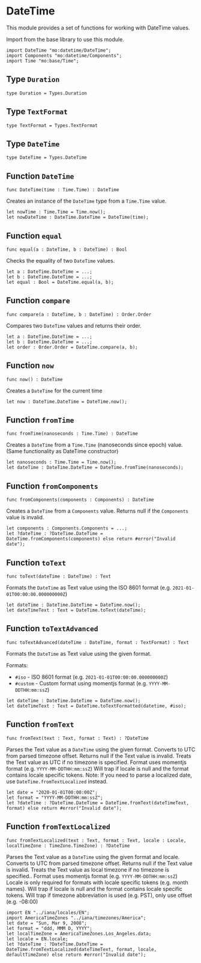 # DateTime

This module provides a set of functions for working with DateTime values.

Import from the base library to use this module.

```motoko name=import
import DateTime "mo:datetime/DateTime";
import Components "mo:datetime/Components";
import Time "mo:base/Time";
```

## Type `Duration`

```motoko no-repl
type Duration = Types.Duration
```

## Type `TextFormat`

```motoko no-repl
type TextFormat = Types.TextFormat
```

## Type `DateTime`

```motoko no-repl
type DateTime = Types.DateTime
```

## Function `DateTime`

```motoko no-repl
func DateTime(time : Time.Time) : DateTime
```

Creates an instance of the `DateTime` type from a `Time.Time` value.

```motoko include=import
let nowTime : Time.Time = Time.now();
let nowDateTime : DateTime.DateTime = DateTime(time);
```

## Function `equal`

```motoko no-repl
func equal(a : DateTime, b : DateTime) : Bool
```

Checks the equality of two `DateTime` values.

```motoko include=import
let a : DateTime.DateTime = ...;
let b : DateTime.DateTime = ...;
let equal : Bool = DateTime.equal(a, b);
```

## Function `compare`

```motoko no-repl
func compare(a : DateTime, b : DateTime) : Order.Order
```

Compares two `DateTime` values and returns their order.

```motoko include=import
let a : DateTime.DateTime = ...;
let b : DateTime.DateTime = ...;
let order : Order.Order = DateTime.compare(a, b);
```

## Function `now`

```motoko no-repl
func now() : DateTime
```

Creates a `DateTime` for the current time

```motoko include=import
let now : DateTime.DateTime = DateTime.now();
```

## Function `fromTime`

```motoko no-repl
func fromTime(nanoseconds : Time.Time) : DateTime
```

Creates a `DateTime` from a `Time.Time` (nanoseconds since epoch) value.
(Same functionality as DateTime constructor)

```motoko include=import
let nanoseconds : Time.Time = Time.now();
let dateTime : DateTime.DateTime = DateTime.fromTime(nanoseconds);
```

## Function `fromComponents`

```motoko no-repl
func fromComponents(components : Components) : DateTime
```

Creates a `DateTime` from a `Components` value.
Returns null if the `Components` value is invalid.

```motoko include=import
let components : Components.Components = ...;
let ?dateTime : ?DateTime.DateTime = DateTime.fromComponents(components) else return #error("Invalid date");
```

## Function `toText`

```motoko no-repl
func toText(dateTime : DateTime) : Text
```

Formats the `DateTime` as Text value using the ISO 8601 format (e.g. `2021-01-01T00:00:00.000000000Z`)

```motoko include=import
let dateTime : DateTime.DateTime = DateTime.now();
let dateTimeText : Text = DateTime.toText(dateTime);
```

## Function `toTextAdvanced`

```motoko no-repl
func toTextAdvanced(dateTime : DateTime, format : TextFormat) : Text
```

Formats the `DateTime` as Text value using the given format.

Formats:

- `#iso` - ISO 8601 format (e.g. `2021-01-01T00:00:00.000000000Z`)
- `#custom` - Custom format using momentjs format (e.g. `YYYY-MM-DDTHH:mm:ssZ`)

```motoko include=import
let dateTime : DateTime.DateTime = DateTime.now();
let dateTimeText : Text = DateTime.toTextFormatted(datetime, #iso);
```

## Function `fromText`

```motoko no-repl
func fromText(text : Text, format : Text) : ?DateTime
```

Parses the Text value as a `DateTime` using the given format. Converts to UTC from parsed timezone offset.
Returns null if the Text value is invalid.
Treats the Text value as UTC if no timezone is specified.
Format uses momentjs format (e.g. `YYYY-MM-DDTHH:mm:ssZ`)
Will trap if locale is null and the format contains locale specific tokens.
Note: If you need to parse a localized date, use `DateTime.fromTextLocalized` instead.

```motoko include=import
let date = "2020-01-01T00:00:00Z";
let format = "YYYY-MM-DDTHH:mm:ssZ";
let ?dateTime : ?DateTime.DateTime = DateTime.fromText(dateTimeText, format) else return #error("Invalid date");
```

## Function `fromTextLocalized`

```motoko no-repl
func fromTextLocalized(text : Text, format : Text, locale : Locale, localTimeZone : TimeZone.TimeZone) : ?DateTime
```

Parses the Text value as a `DateTime` using the given format and locale. Converts to UTC from parsed timezone offset.
Returns null if the Text value is invalid.
Treats the Text value as local timezone if no timezone is specified..
Format uses momentjs format (e.g. `YYYY-MM-DDTHH:mm:ssZ`)
Locale is only required for formats with locale specific tokens (e.g. month names).
Will trap if locale is null and the format contains locale specific tokens.
Will trap if timezone abbreviation is used (e.g. PST), only use offset (e.g. -08:00)

```motoko include=import
import EN "../iana/locales/EN";
import AmericaTimeZones "../iana/timezones/America";
let date = "Sun, Mar 9, 2008";
let format = "ddd, MMM D, YYYY";
let localTimeZone = AmericaTimeZones.Los_Angeles.data;
let locale = EN.locale;
let ?dateTime : ?DateTime.DateTime = DateTime.fromTextLocalized(dateTimeText, format, locale, defaultTimeZone) else return #error("Invalid date");
```
